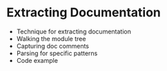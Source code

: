 
# Extracting Documentation

- Technique for extracting documentation
- Walking the module tree
- Capturing doc comments
- Parsing for specific patterns
- Code example
